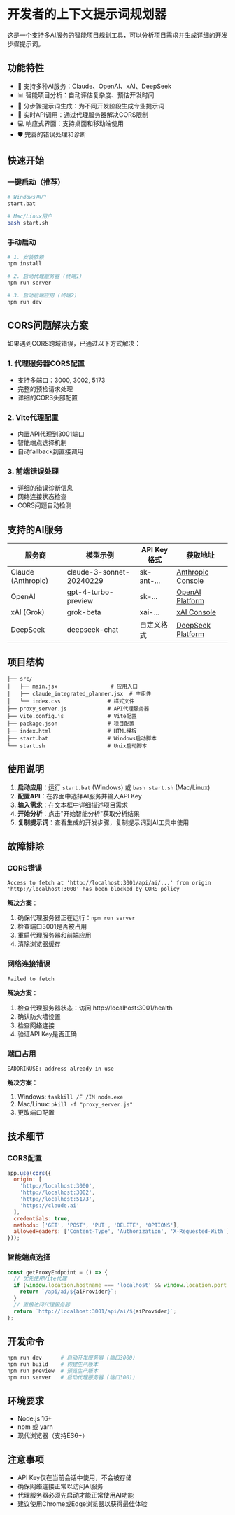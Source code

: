 # 开发者的上下文提示词规划器

这是一个支持多AI服务的智能项目规划工具，可以分析项目需求并生成详细的开发步骤提示词。

## 功能特性

- 🤖 支持多种AI服务：Claude、OpenAI、xAI、DeepSeek
- 📊 智能项目分析：自动评估复杂度、预估开发时间
- 🎯 分步骤提示词生成：为不同开发阶段生成专业提示词
- 🔄 实时API调用：通过代理服务器解决CORS限制
- 💻 响应式界面：支持桌面和移动端使用
- 🛡️ 完善的错误处理和诊断

## 快速开始

### 一键启动（推荐）
```bash
# Windows用户
start.bat

# Mac/Linux用户  
bash start.sh
```

### 手动启动
```bash
# 1. 安装依赖
npm install

# 2. 启动代理服务器 (终端1)
npm run server

# 3. 启动前端应用 (终端2)
npm run dev
```

## CORS问题解决方案

如果遇到CORS跨域错误，已通过以下方式解决：

### 1. 代理服务器CORS配置
- 支持多端口：3000, 3002, 5173
- 完整的预检请求处理
- 详细的CORS头部配置

### 2. Vite代理配置
- 内置API代理到3001端口
- 智能端点选择机制
- 自动fallback到直接调用

### 3. 前端错误处理
- 详细的错误诊断信息
- 网络连接状态检查
- CORS问题自动检测

## 支持的AI服务

| 服务商 | 模型示例 | API Key格式 | 获取地址 |
|--------|----------|-------------|----------|
| Claude (Anthropic) | claude-3-sonnet-20240229 | sk-ant-... | [Anthropic Console](https://console.anthropic.com/) |
| OpenAI | gpt-4-turbo-preview | sk-... | [OpenAI Platform](https://platform.openai.com/) |
| xAI (Grok) | grok-beta | xai-... | [xAI Console](https://console.x.ai/) |
| DeepSeek | deepseek-chat | 自定义格式 | [DeepSeek Platform](https://platform.deepseek.com/) |

## 项目结构

```
├── src/
│   ├── main.jsx                 # 应用入口
│   ├── claude_integrated_planner.jsx  # 主组件
│   └── index.css               # 样式文件
├── proxy_server.js             # API代理服务器
├── vite.config.js              # Vite配置
├── package.json                # 项目配置
├── index.html                  # HTML模板
├── start.bat                   # Windows启动脚本
└── start.sh                    # Unix启动脚本
```

## 使用说明

1. **启动应用**：运行 `start.bat` (Windows) 或 `bash start.sh` (Mac/Linux)
2. **配置API**：在界面中选择AI服务并输入API Key
3. **输入需求**：在文本框中详细描述项目需求
4. **开始分析**：点击"开始智能分析"获取分析结果
5. **复制提示词**：查看生成的开发步骤，复制提示词到AI工具中使用

## 故障排除

### CORS错误
```
Access to fetch at 'http://localhost:3001/api/ai/...' from origin 'http://localhost:3000' has been blocked by CORS policy
```

**解决方案**：
1. 确保代理服务器正在运行：`npm run server`
2. 检查端口3001是否被占用
3. 重启代理服务器和前端应用
4. 清除浏览器缓存

### 网络连接错误
```
Failed to fetch
```

**解决方案**：
1. 检查代理服务器状态：访问 http://localhost:3001/health
2. 确认防火墙设置
3. 检查网络连接
4. 验证API Key是否正确

### 端口占用
```
EADDRINUSE: address already in use
```

**解决方案**：
1. Windows: `taskkill /F /IM node.exe`
2. Mac/Linux: `pkill -f "proxy_server.js"`
3. 更改端口配置

## 技术细节

### CORS配置
```javascript
app.use(cors({
  origin: [
    'http://localhost:3000', 
    'http://localhost:3002',
    'http://localhost:5173',
    'https://claude.ai'
  ],
  credentials: true,
  methods: ['GET', 'POST', 'PUT', 'DELETE', 'OPTIONS'],
  allowedHeaders: ['Content-Type', 'Authorization', 'X-Requested-With']
}));
```

### 智能端点选择
```javascript
const getProxyEndpoint = () => {
  // 优先使用Vite代理
  if (window.location.hostname === 'localhost' && window.location.port === '3000') {
    return `/api/ai/${aiProvider}`;
  }
  // 直接访问代理服务器
  return `http://localhost:3001/api/ai/${aiProvider}`;
};
```

## 开发命令

```bash
npm run dev      # 启动开发服务器 (端口3000)
npm run build    # 构建生产版本
npm run preview  # 预览生产版本
npm run server   # 启动代理服务器 (端口3001)
```

## 环境要求

- Node.js 16+
- npm 或 yarn
- 现代浏览器（支持ES6+）

## 注意事项

- API Key仅在当前会话中使用，不会被存储
- 确保网络连接正常以访问AI服务
- 代理服务器必须先启动才能正常使用AI功能
- 建议使用Chrome或Edge浏览器以获得最佳体验